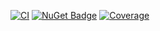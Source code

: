 [![CI](https://github.com/reportportal/commons-net/actions/workflows/ci.yml/badge.svg)](https://github.com/reportportal/commons-net/actions/workflows/ci.yml)
[![NuGet Badge](https://buildstats.info/nuget/reportportal.shared)](https://www.nuget.org/packages/reportportal.shared)
[![Coverage](https://codecov.io/gh/reportportal/commons-net/branch/master/graph/badge.svg)](https://codecov.io/gh/reportportal/commons-net)
